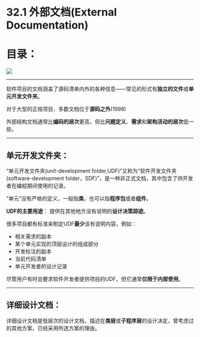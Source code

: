 # 32.1 外部文档(External Documentation)

# 目录：
![](https://ws4.sinaimg.cn/large/006tKfTcgy1fhmdbd1ssoj30eo072t9a.jpg)

---

软件项目的文档涵盖了源码清单内外的各种信息——常见的形式有**独立的文件**或**单元开发文件夹**。

对于大型的正规项目，多数文档位于**源码之外**(1998)

外部结构文档通常比**编码的层次**更高，但比**问题定义**、**需求**和**架构活动的层次**低一些。



---

## 单元开发文件夹：
“单元开发文件夹(unit-development folder,UDF)”又称为“软件开发文件夹(software-development folder，SDF)”，是一种非正式文档，其中包含了供开发者在编程期间使用的记录。

“单元”没有严格的定义，一般指**类**，也可以指**程序包**或者**组件**。

**UDF的主要用途**：
提供在其他地方没有说明的**设计决策踪迹**。

很多项目都有标准来制定UDF**最少**该有说明内容，例如：

- 相关需求的副本
- 某个单元实现的顶层设计的组成部分
- 开发标注的副本
- 当前代码清单
- 单元开发者的设计记录

尽管用户有时会要求软件开发者提供项目的UDF，但它通常**仅限于内部使用**。

---


## 详细设计文档：

详细设计文档是低层次的设计文档，描述在**类层**或**子程序层**的设计决定，曾考虑过的其他方案，已经采用所选方案的理由。







